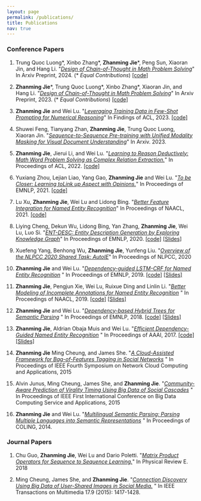 ```yaml
---
layout: page
permalink: /publications/
title: Publications
nav: true
---
```

<!-- _pages/publications.md -->



### Conference Papers
1. Trung Quoc Luong\*, Xinbo Zhang\*, **Zhanming Jie**\*, Peng Sun, Xiaoran Jin, and Hang Li. "[_Design of Chain-of-Thought in Math Problem Solving_](https://arxiv.org/abs/2401.08967)" In Arxiv Preprint, 2024. (\* _Equal Contributions_) [\[code\]](https://github.com/lqtrung1998/mwp_ReFT) 

2. **Zhanming Jie**\*, Trung Quoc Luong\*, Xinbo Zhang\*, Xiaoran Jin, and Hang Li. "[_Design of Chain-of-Thought in Math Problem Solving_](https://arxiv.org/abs/2309.11054)" In Arxiv Preprint, 2023. (\* _Equal Contributions_) [\[code\]](https://github.com/lqtrung1998/mwp_cot_design) 

3. **Zhanming Jie** and Wei Lu. "[_Leveraging Training Data in Few-Shot Prompting for Numerical Reasoning_](https://arxiv.org/abs/2305.18170)" In Findings of ACL, 2023. [\[code\]](https://github.com/allanj/dynamic-pal)

4. Shuwei Feng, Tianyang Zhan, **Zhanming Jie**, Trung Quoc Luong, Xiaoran Jin. "[_Sequence-to-Sequence Pre-training with Unified Modality Masking for Visual Document Understanding_](https://arxiv.org/abs/2305.10448)" In Arxiv. 2023. 

5. **Zhanming Jie**, Jierui Li, and Wei Lu. "[_Learning to Reason Deductively: Math Word Problem Solving as Complex Relation Extraction._](https://arxiv.org/pdf/2203.10316v1.pdf)" In Proceedings of ACL, 2022. [\[code\]](https://github.com/allanj/Deductive-MWP)

6. Yuxiang Zhou, Lejian Liao, Yang Gao, **Zhanming Jie** and Wei Lu. "[_To be Closer: Learning toLink up Aspect with Opinions._](https://aclanthology.org/2021.emnlp-main.317.pdf)" In Proceedings of EMNLP, 2021. [\[code\]](https://github.com/zyxnlp/aclt)

7. Lu Xu, **Zhanming Jie**, Wei Lu and Lidong Bing. "[_Better Feature Integration for Named Entity Recognition_](https://www.aclweb.org/anthology/2021.naacl-main.271.pdf)" In Proceedings of NAACL, 2021. [\[code\]](https://github.com/xuuuluuu/SynLSTM-for-NER)

8. Liying Cheng, Dekun Wu, Lidong Bing, Yan Zhang, **Zhanming Jie**, Wei Lu, Luo Si. "[_ENT-DESC: Entity Description Generation by Exploring Knowledge Graph_](https://www.aclweb.org/anthology/2020.emnlp-main.90/)" In Proceedings of EMNLP, 2020. [\[code\]](https://github.com/LiyingCheng95/EntityDescriptionGeneration) [\[Slides\]](https://docs.google.com/presentation/d/1xuZ48Yl-wIHdrZME15Iimcw3eSQTF9_TiaIS7Mu6SoU/edit?usp=sharing)

9. Xuefeng Yang, Benhong Wu, **Zhanming Jie**, Yunfeng Liu. "[_Overview of the NLPCC 2020 Shared Task: AutoIE_](https://link.springer.com/chapter/10.1007/978-3-030-60457-8_46)" In Proceedings of NLPCC, 2020

10. **Zhanming Jie** and Wei Lu. "[_Dependency-guided LSTM-CRF for Named Entity Recognition_](https://arxiv.org/abs/1909.10148) " In Proceedings of EMNLP, 2019. [\[code\]](https://github.com/allanj/ner_with_dependency) [\[Slides\]](https://docs.google.com/presentation/d/1tk0EcChsI-DIt0LvFVcubKvpCi3Ptg6OrnRx5U-CsO0/edit?usp=sharing)

11. **Zhanming Jie**, Pengjun Xie, Wei Lu, Ruixue Ding and Linlin Li. "[_Better Modeling of Incomplete Annotations for Named Entity Recognition_](https://www.aclweb.org/anthology/N19-1079) " In Proceedings of NAACL, 2019. [\[code\]](https://github.com/allanj/ner_incomplete_annotation/) [\[Slides\]](http://people.sutd.edu.sg/~allanjie/wp-content/uploads/2019/07/presentation.pdf)

12. **Zhanming Jie** and Wei Lu. "[_Dependency-based Hybrid Trees for Semantic Parsing_](https://arxiv.org/abs/1809.00107) " In Proceedings of EMNLP, 2018. [\[code\]](https://github.com/allanj/dep-hybrid-tree) [\[Slides\]](http://people.sutd.edu.sg/~allanjie/wp-content/uploads/2016/04/dht_seminar_conf.pdf)

13. **Zhanming Jie**, Aldrian Obaja Muis and Wei Lu. "[_Efficient Dependency-Guided Named Entity Recognition_](http://people.sutd.edu.sg/~allanjie/wp-content/uploads/2017/02/jie.pdf) " In Proceedings of AAAI, 2017. [\[code\]](https://gitlab.com/allanjie/dependeny-guided-ner) [\[Slides\]](http://www.statnlp.org/wp-content/uploads/2017/02/slides.pdf)

14. **Zhanming Jie** Ming Cheung, and James She. "[_A Cloud-Assisted Framework for Bag-of-Features Tagging in Social Networks_](http://ieeexplore.ieee.org/xpls/abs_all.jsp?arnumber=7340054) " In Proceedings of IEEE Fourth Symposium on Network Cloud Computing and Applications, 2015

15. Alvin Junus, Ming Cheung, James She, and **Zhanming Jie**. "[_Community-Aware Prediction of Virality Timing Using Big Data of Social Cascades_](http://ieeexplore.ieee.org/xpls/abs_all.jsp?arnumber=7184920) " In Proceedings of  IEEE First International Conference on Big Data Computing Service and Applications, 2015

16. **Zhanming Jie** and Wei Lu. "[_Multilingual Semantic Parsing: Parsing Multiple Languages into Semantic Representations_](http://www.aclweb.org/anthology/C14-1122) " In Proceedings of COLING, 2014. 

### Journal Papers
1. Chu Guo, **Zhanming Jie**, Wei Lu and Dario Poletti. "[_Matrix Product Operators for Sequence to Sequence Learning._](https://arxiv.org/abs/1803.10908)" In Physical Review E. 2018

2. Ming Cheung, James She, and **Zhanming Jie**. "[_Connection Discovery Using Big Data of User-Shared Images in Social Media._](http://ieeexplore.ieee.org/xpls/abs_all.jsp?arnumber=7165677) " In IEEE Transactions on Multimedia 17.9 (2015): 1417-1428.

